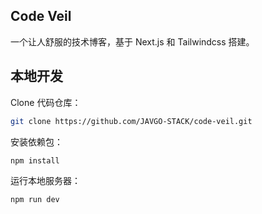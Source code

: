 ## Code Veil

一个让人舒服的技术博客，基于 Next.js 和 Tailwindcss 搭建。

## 本地开发

Clone 代码仓库：

```bash
git clone https://github.com/JAVGO-STACK/code-veil.git
```

安装依赖包：

```bash
npm install
```

运行本地服务器：

```bash
npm run dev
```
